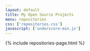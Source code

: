 ```yaml
---
layout: default
title: My Open Source Projects
menu: repositories
css: ['repositories.css']
javascript: ['underscore-min.js']
---
```

{% include repositories-page.html %}